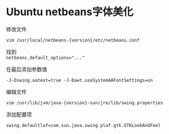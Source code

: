 Ubuntu netbeans字体美化
====

修改文件

```vim /usr/local/netbeans-{version}/etc/netbeans.conf```

找到  
`netbeans_default_options="..."`

在最后添加参数值

```-J-Dswing.aatext=true -J-Dawt.useSystemAAFontSettings=on```

编辑文件

```vim /usr/lib/jvm/java-{version}-sun/jre/lib/swing.properties```

添加配置项

```swing.defaultlaf=com.sun.java.swing.plaf.gtk.GTKLookAndFeel```
